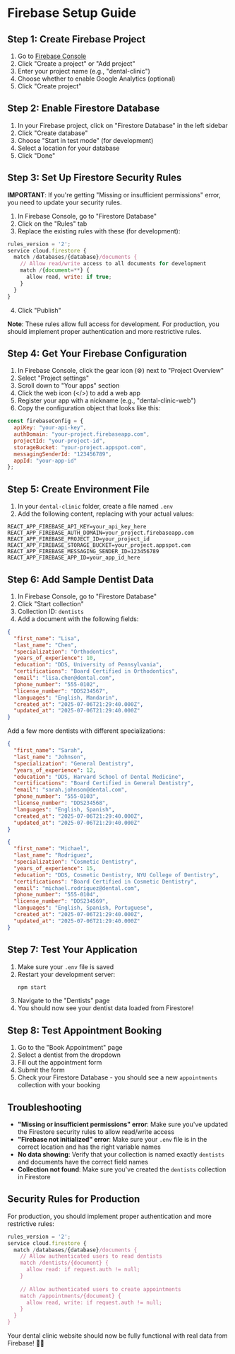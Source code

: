 # Firebase Setup Guide

## Step 1: Create Firebase Project

1. Go to [Firebase Console](https://console.firebase.google.com/)
2. Click "Create a project" or "Add project"
3. Enter your project name (e.g., "dental-clinic")
4. Choose whether to enable Google Analytics (optional)
5. Click "Create project"

## Step 2: Enable Firestore Database

1. In your Firebase project, click on "Firestore Database" in the left sidebar
2. Click "Create database"
3. Choose "Start in test mode" (for development)
4. Select a location for your database
5. Click "Done"

## Step 3: Set Up Firestore Security Rules

**IMPORTANT**: If you're getting "Missing or insufficient permissions" error, you need to update your security rules.

1. In Firebase Console, go to "Firestore Database"
2. Click on the "Rules" tab
3. Replace the existing rules with these (for development):

```javascript
rules_version = '2';
service cloud.firestore {
  match /databases/{database}/documents {
    // Allow read/write access to all documents for development
    match /{document=**} {
      allow read, write: if true;
    }
  }
}
```

4. Click "Publish"

**Note**: These rules allow full access for development. For production, you should implement proper authentication and more restrictive rules.

## Step 4: Get Your Firebase Configuration

1. In Firebase Console, click the gear icon (⚙️) next to "Project Overview"
2. Select "Project settings"
3. Scroll down to "Your apps" section
4. Click the web icon (</>) to add a web app
5. Register your app with a nickname (e.g., "dental-clinic-web")
6. Copy the configuration object that looks like this:

```javascript
const firebaseConfig = {
  apiKey: "your-api-key",
  authDomain: "your-project.firebaseapp.com",
  projectId: "your-project-id",
  storageBucket: "your-project.appspot.com",
  messagingSenderId: "123456789",
  appId: "your-app-id"
};
```

## Step 5: Create Environment File

1. In your `dental-clinic` folder, create a file named `.env`
2. Add the following content, replacing with your actual values:

```env
REACT_APP_FIREBASE_API_KEY=your_api_key_here
REACT_APP_FIREBASE_AUTH_DOMAIN=your_project.firebaseapp.com
REACT_APP_FIREBASE_PROJECT_ID=your_project_id
REACT_APP_FIREBASE_STORAGE_BUCKET=your_project.appspot.com
REACT_APP_FIREBASE_MESSAGING_SENDER_ID=123456789
REACT_APP_FIREBASE_APP_ID=your_app_id_here
```

## Step 6: Add Sample Dentist Data

1. In Firebase Console, go to "Firestore Database"
2. Click "Start collection"
3. Collection ID: `dentists`
4. Add a document with the following fields:

```json
{
  "first_name": "Lisa",
  "last_name": "Chen",
  "specialization": "Orthodontics",
  "years_of_experience": 10,
  "education": "DDS, University of Pennsylvania",
  "certifications": "Board Certified in Orthodontics",
  "email": "lisa.chen@dental.com",
  "phone_number": "555-0102",
  "license_number": "DDS234567",
  "languages": "English, Mandarin",
  "created_at": "2025-07-06T21:29:40.000Z",
  "updated_at": "2025-07-06T21:29:40.000Z"
}
```

Add a few more dentists with different specializations:

```json
{
  "first_name": "Sarah",
  "last_name": "Johnson",
  "specialization": "General Dentistry",
  "years_of_experience": 12,
  "education": "DDS, Harvard School of Dental Medicine",
  "certifications": "Board Certified in General Dentistry",
  "email": "sarah.johnson@dental.com",
  "phone_number": "555-0103",
  "license_number": "DDS234568",
  "languages": "English, Spanish",
  "created_at": "2025-07-06T21:29:40.000Z",
  "updated_at": "2025-07-06T21:29:40.000Z"
}
```

```json
{
  "first_name": "Michael",
  "last_name": "Rodriguez",
  "specialization": "Cosmetic Dentistry",
  "years_of_experience": 15,
  "education": "DDS, Cosmetic Dentistry, NYU College of Dentistry",
  "certifications": "Board Certified in Cosmetic Dentistry",
  "email": "michael.rodriguez@dental.com",
  "phone_number": "555-0104",
  "license_number": "DDS234569",
  "languages": "English, Spanish, Portuguese",
  "created_at": "2025-07-06T21:29:40.000Z",
  "updated_at": "2025-07-06T21:29:40.000Z"
}
```

## Step 7: Test Your Application

1. Make sure your `.env` file is saved
2. Restart your development server:
   ```bash
   npm start
   ```
3. Navigate to the "Dentists" page
4. You should now see your dentist data loaded from Firestore!

## Step 8: Test Appointment Booking

1. Go to the "Book Appointment" page
2. Select a dentist from the dropdown
3. Fill out the appointment form
4. Submit the form
5. Check your Firestore Database - you should see a new `appointments` collection with your booking

## Troubleshooting

- **"Missing or insufficient permissions" error**: Make sure you've updated the Firestore security rules to allow read/write access
- **"Firebase not initialized" error**: Make sure your `.env` file is in the correct location and has the right variable names
- **No data showing**: Verify that your collection is named exactly `dentists` and documents have the correct field names
- **Collection not found**: Make sure you've created the `dentists` collection in Firestore

## Security Rules for Production

For production, you should implement proper authentication and more restrictive rules:

```javascript
rules_version = '2';
service cloud.firestore {
  match /databases/{database}/documents {
    // Allow authenticated users to read dentists
    match /dentists/{document} {
      allow read: if request.auth != null;
    }
    
    // Allow authenticated users to create appointments
    match /appointments/{document} {
      allow read, write: if request.auth != null;
    }
  }
}
```

Your dental clinic website should now be fully functional with real data from Firebase! 🦷✨ 